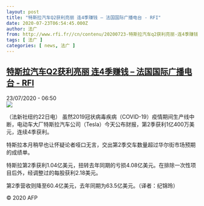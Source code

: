 ```yaml
---
layout: post
title: "特斯拉汽车Q2获利亮丽 连4季赚钱 – 法国国际广播电台 - RFI"
date: 2020-07-23T06:54:45.000Z
author: 法广
from: http://www.rfi.fr//cn/contenu/20200723-特斯拉汽车q2获利亮丽-连4季赚钱
tags: [ 法广 ]
categories: [ news, 法广 ]
---
```

<!--1595487285000-->
[特斯拉汽车Q2获利亮丽 连4季赚钱 – 法国国际广播电台 - RFI](http://www.rfi.fr//cn/contenu/20200723-%E7%89%B9%E6%96%AF%E6%8B%89%E6%B1%BD%E8%BD%A6q2%E8%8E%B7%E5%88%A9%E4%BA%AE%E4%B8%BD-%E8%BF%9E4%E5%AD%A3%E8%B5%9A%E9%92%B1)
------

<div>
<div>23/07/2020 - 06:50</div><img src="https://s.rfi.fr/media/display/cd9f21a8-cca6-11ea-bf26-005056bff430/w:310/p:16x9/eco0001b.200723125002.jpg"><div class="t-content__body u-clearfix"><div class="m-interstitial"></div><p>（法新社纽约22日电）    虽然2019冠状病毒疾病（COVID-19）疫情期间生产线中断，电动车大厂特斯拉汽车公司（Tesla）今天公布财报，第2季获利1亿400万美元，连续4季获利。</p><p>    特斯拉本月稍早也让怀疑论者哑口无言，交出第2季交车数量超过华尔街市场预期的成绩单。</p><p>    特斯拉第2季获利1.04亿美元，扭转去年同期的亏损4.08亿美元。在排除一次性项目后外，经调整过的每股获利2.18美元。</p><p>    第2季营收则降至60.4亿美元，去年同期为63.5亿美元。（译者：纪锦玲）</p><p class="t-copyright">© 2020 AFP</p>        </div>
</div>
